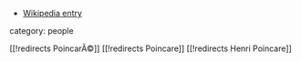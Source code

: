 

* [Wikipedia entry](http://en.wikipedia.org/wiki/Henri_Poincar%C3%A9)

category: people

[[!redirects PoincarÃ©]]
[[!redirects Poincare]]
[[!redirects Henri Poincare]]

